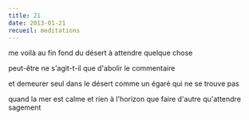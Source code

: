 ```yaml
---
title: 21
date: 2013-01-21
recueil: meditations
---
```


me voilà au fin fond du désert
à attendre
quelque chose

peut-être ne s'agit-t-il que d'abolir le commentaire

et demeurer seul dans le désert
comme un égaré qui ne se trouve pas

quand la mer est calme et rien à l'horizon
que faire d'autre qu'attendre sagement
